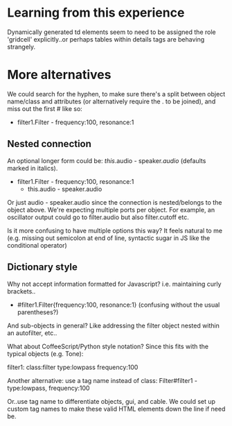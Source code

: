 # Learning from this experience
Dynamically generated td elements seem to need to be assigned the role 'gridcell' explicitly..or perhaps tables within details tags are behaving strangely.

# More alternatives
We could search for the hyphen, to make sure there's a split between object name/class and attributes (or alternatively require the . to be joined), and miss out the first # like so:
- filter1.Filter - frequency:100, resonance:1

## Nested connection
An optional longer form could be: _this_.audio - speaker._audio_ (defaults marked in italics).

- filter1.Filter - frequency:100, resonance:1
    - this.audio - speaker.audio

Or just audio - speaker.audio since the connection is nested/belongs to the object above.
We're expecting multiple ports per object. For example, an oscillator output could go to filter.audio but also filter.cutoff etc.


Is it more confusing to have multiple options this way? It feels natural to me (e.g. missing out semicolon at end of line, syntactic sugar in JS like the conditional operator)

## Dictionary style
Why not accept information formatted for Javascript? i.e. maintaining curly brackets..

- #filter1.Filter{frequency:100, resonance:1}
(confusing without the usual parentheses?)

And sub-objects in general? Like addressing the filter object nested within an autofilter, etc..

What about CoffeeScript/Python style notation? Since this fits with the typical objects (e.g. Tone):

filter1:
    class:filter
    type:lowpass
    frequency:100

Another alternative: use a tag name instead of class:
Filter#filter1 - type:lowpass, frequency:100

Or..use tag name to differentiate objects, gui, and cable.  We could set up custom tag names to make these valid HTML elements down the line if need be.